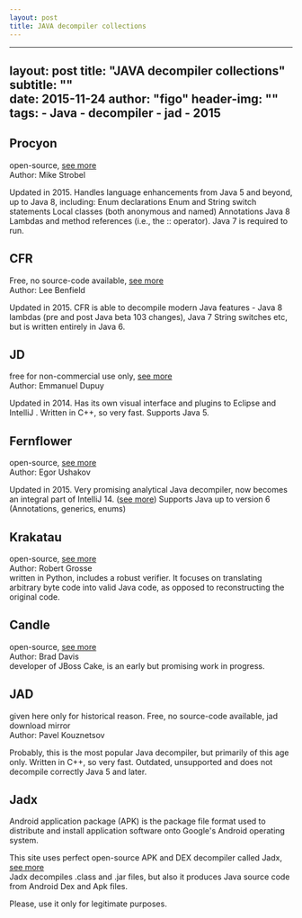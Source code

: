 ```yaml
---
layout: post
title: JAVA decompiler collections
---
```


---
layout:     post
title:      "JAVA decompiler collections"
subtitle:   ""  
date:       2015-11-24
author:     "figo"
header-img: ""
tags:
    - Java
    - decompiler
    - jad
    - 2015
---

## Procyon  
open-source, [see more][1]  
Author: Mike Strobel  

Updated in 2015. Handles language enhancements from Java 5 and beyond, up to Java 8, including: 
Enum declarations
Enum and String switch statements
Local classes (both anonymous and named)
Annotations
Java 8 Lambdas and method references (i.e., the :: operator).
Java 7 is required to run.  

[1]: https://bitbucket.org/mstrobel/procyon/wiki/Java%20Decompiler

## CFR  
Free, no source-code available, [see more][2]  
Author: Lee Benfield  

Updated in 2015. CFR is able to decompile modern Java features - Java 8 lambdas (pre and post Java beta 103 changes), Java 7 String switches etc, but is written entirely in Java 6. 

[2]: http://www.benf.org/other/cfr/

## JD  
free for non-commercial use only, [see more][3]  
Author: Emmanuel Dupuy  

Updated in 2014. Has its own visual interface and plugins to Eclipse and IntelliJ . Written in C++, so very fast. Supports Java 5.  

[3]: http://jd.benow.ca/
[4]: https://github.com/java-decompiler

## Fernflower  
open-source, [see more][5]  
Author: Egor Ushakov  

Updated in 2015. Very promising analytical Java decompiler, now becomes an integral part of IntelliJ 14. ([see more][6]) 
Supports Java up to version 6 (Annotations, generics, enums)  

[5]: https://github.com/fesh0r/fernflower
[6]: https://github.com/JetBrains/intellij-community/tree/master/plugins/java-decompiler

## Krakatau  
open-source, [see more][7]  
Author: Robert Grosse  
written in Python, includes a robust verifier. It focuses on translating arbitrary byte code into valid Java code, as opposed to reconstructing the original code.

[7]: https://github.com/Storyyeller/Krakatau

## Candle  
open-source, [see more][8]  
Author: Brad Davis  
developer of JBoss Cake, is an early but promising work in progress.  

[8]: https://github.com/bradsdavis/candle-decompiler

## JAD  
given here only for historical reason. Free, no source-code available, jad download mirror  
Author: Pavel Kouznetsov  

Probably, this is the most popular Java decompiler, but primarily of this age only. Written in C++, so very fast. 
Outdated, unsupported and does not decompile correctly Java 5 and later.  

## Jadx  
Android application package (APK) is the package file format used to distribute and install application software onto Google's Android operating system.  

This site uses perfect open-source APK and DEX decompiler called Jadx, [see more][10]  
Jadx decompiles .class and .jar files, but also it produces Java source code from Android Dex and Apk files.  

[10]: https://sourceforge.net/projects/jadx/files/

Please, use it only for legitimate purposes.
